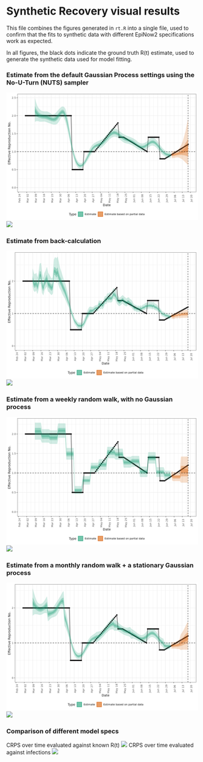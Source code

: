 # Synthetic Recovery visual results

This file combines the figures generated in `rt.R` into a single file, used to 
confirm that the fits to synthetic data with different EpiNow2
specifications work as expected. 

In all figures, the black dots indicate the ground truth R(t) estimate, used to 
generate the synthetic data used for model fitting. 

### Estimate from the default Gaussian Process settings using the No-U-Turn (NUTS) sampler
![](./figs/rt_gp_nuts.png)
![](./figs/inf_gp_nuts.png)

### Estimate from back-calculation
![](./figs/rt_backcalc_nuts.png)
![](./figs/inf_backcalc_nuts.png)

### Estimate from a weekly random walk, with no Gaussian process
![](./figs/rt_weekly_rw_nuts.png)
![](./figs/inf_weekly_rw_nuts.png)

### Estimate from a monthly random walk + a stationary Gaussian process
![](./figs/rt_gp_rw_nuts.png)
![](./figs/inf_gp_rw_nuts.png)


### Comparison of different model specs
CRPS over time evaluated against known R(t)
![](./figs/rt_crps.png)
CRPS over time evaluated against infections
![](./figs/inf_crps.png)

